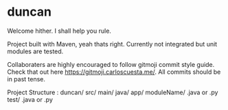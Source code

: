 # duncan
Welcome hither. I shall help you rule.

Project built with Maven, yeah thats right.
Currently not integrated but unit modules are tested.

Collaboraters are highly encouraged to follow gitmoji commit style guide.
Check that out here https://gitmoji.carloscuesta.me/.
All commits should be in past tense.

Project Structure :
duncan/
      src/
          main/
              java/
                  app/
                      moduleName/
                                .java or .py
          test/
              .java or .py
